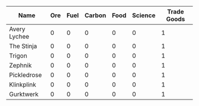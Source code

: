 | Name             | Ore | Fuel | Carbon | Food | Science | Trade Goods |
|------------------|-----|------|--------|------|---------|-------------|
| Avery Lychee     | 0   | 0    | 0      | 0    | 0       | 1           |
| The Stinja       | 0   | 0    | 0      | 0    | 0       | 1           |
| Trigon           | 0   | 0    | 0      | 0    | 0       | 1           |
| Zephnik          | 0   | 0    | 0      | 0    | 0       | 1           |
| Pickledrose      | 0   | 0    | 0      | 0    | 0       | 1           |
| Klinkplink       | 0   | 0    | 0      | 0    | 0       | 1           |
| Gurktwerk        | 0   | 0    | 0      | 0    | 0       | 1           |
